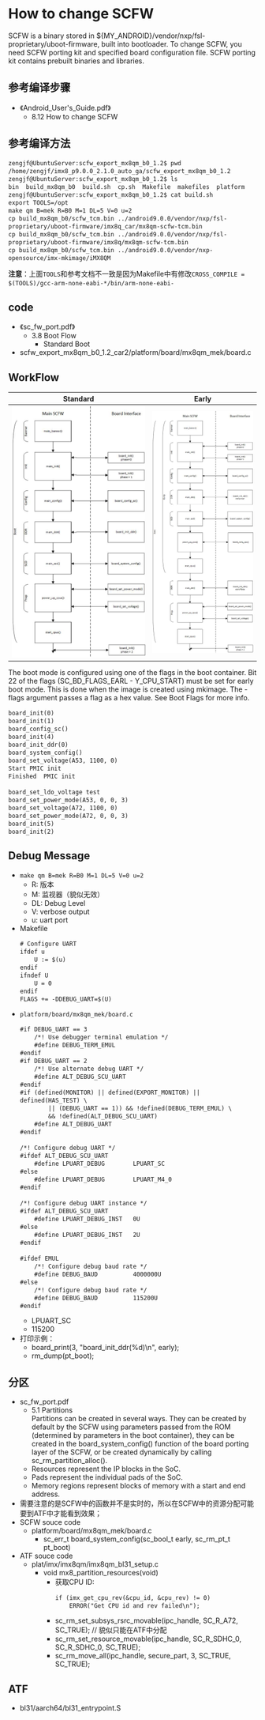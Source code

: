 # How to change SCFW

SCFW is a binary stored in ${MY_ANDROID}/vendor/nxp/fsl-proprietary/uboot-firmware, built into bootloader. To change SCFW, you need SCFW porting kit and specified board configuration file. SCFW porting kit contains prebuilt binaries and libraries.


## 参考编译步骤

* 《Android_User's_Guide.pdf》
  * 8.12 How to change SCFW


## 参考编译方法

```Console
zengjf@UbuntuServer:scfw_export_mx8qm_b0_1.2$ pwd
/home/zengjf/imx8_p9.0.0_2.1.0_auto_ga/scfw_export_mx8qm_b0_1.2
zengjf@UbuntuServer:scfw_export_mx8qm_b0_1.2$ ls
bin  build_mx8qm_b0  build.sh  cp.sh  Makefile  makefiles  platform
zengjf@UbuntuServer:scfw_export_mx8qm_b0_1.2$ cat build.sh
export TOOLS=/opt
make qm B=mek R=B0 M=1 DL=5 V=0 u=2
cp build_mx8qm_b0/scfw_tcm.bin ../android9.0.0/vendor/nxp/fsl-proprietary/uboot-firmware/imx8q_car/mx8qm-scfw-tcm.bin
cp build_mx8qm_b0/scfw_tcm.bin ../android9.0.0/vendor/nxp/fsl-proprietary/uboot-firmware/imx8q/mx8qm-scfw-tcm.bin
cp build_mx8qm_b0/scfw_tcm.bin ../android9.0.0/vendor/nxp-opensource/imx-mkimage/iMX8QM
```

**注意**：上面`TOOLS`和参考文档不一致是因为Makefile中有修改`CROSS_COMPILE = $(TOOLS)/gcc-arm-none-eabi-*/bin/arm-none-eabi-`


## code 

* 《sc_fw_port.pdf》
  * 3.8 Boot Flow
    * Standard Boot
* scfw_export_mx8qm_b0_1.2_car2/platform/board/mx8qm_mek/board.c


## WorkFlow

Standard | Early
:--:|:--:
![images/Standard_Boot_Flow.png](images/Standard_Boot_Flow.png) | ![images\Early_Boot_Flow.png](images/Early_Boot_Flow.png)

The boot mode is configured using one of the flags in the boot container. Bit 22 of the flags (SC_BD_FLAGS_EARL - Y_CPU_START) must be set for early boot mode. This is done when the image is created using mkimage. The -flags argument passes a flag as a hex value. See Boot Flags for more info.

```
board_init(0)
board_init(1)
board_config_sc()
board_init(4)
board_init_ddr(0)
board_system_config()
board_set_voltage(A53, 1100, 0)
Start PMIC init
Finished  PMIC init

board_set_ldo_voltage test
board_set_power_mode(A53, 0, 0, 3)
board_set_voltage(A72, 1100, 0)
board_set_power_mode(A72, 0, 0, 3)
board_init(5)
board_init(2)
```

## Debug Message

* `make qm B=mek R=B0 M=1 DL=5 V=0 u=2`
  * R: 版本
  * M: 监视器（貌似无效）
  * DL: Debug Level
  * V: verbose output
  * u: uart port
* Makefile
  ```
  # Configure UART
  ifdef u
      U := $(u)
  endif
  ifndef U
      U = 0
  endif
  FLAGS += -DDEBUG_UART=$(U)
  ```
* `platform/board/mx8qm_mek/board.c`
  ```
  #if DEBUG_UART == 3
      /*! Use debugger terminal emulation */
      #define DEBUG_TERM_EMUL
  #endif
  #if DEBUG_UART == 2
      /*! Use alternate debug UART */
      #define ALT_DEBUG_SCU_UART
  #endif
  #if (defined(MONITOR) || defined(EXPORT_MONITOR) || defined(HAS_TEST) \
          || (DEBUG_UART == 1)) && !defined(DEBUG_TERM_EMUL) \
          && !defined(ALT_DEBUG_SCU_UART)
      #define ALT_DEBUG_UART
  #endif
  
  /*! Configure debug UART */
  #ifdef ALT_DEBUG_SCU_UART
      #define LPUART_DEBUG        LPUART_SC
  #else
      #define LPUART_DEBUG        LPUART_M4_0
  #endif
  
  /*! Configure debug UART instance */
  #ifdef ALT_DEBUG_SCU_UART
      #define LPUART_DEBUG_INST   0U
  #else
      #define LPUART_DEBUG_INST   2U
  #endif
  
  #ifdef EMUL
      /*! Configure debug baud rate */
      #define DEBUG_BAUD          4000000U
  #else
      /*! Configure debug baud rate */
      #define DEBUG_BAUD          115200U
  #endif
  ```
  * LPUART_SC
  * 115200
* 打印示例：
  * board_print(3, "board_init_ddr(%d)\n", early);
  * rm_dump(pt_boot);


## 分区

* sc_fw_port.pdf
  * 5.1 Partitions  
    Partitions can be created in several ways. They can be created by default by the SCFW using parameters passed from the ROM (determined by parameters in the boot container), they can be created in the board_system_config() function of the board porting layer of the SCFW, or be created dynamically by calling sc_rm_partition_alloc().
  * Resources represent the IP blocks in the SoC.
  * Pads represent the individual pads of the SoC.
  * Memory regions represent blocks of memory with a start and end address.
* 需要注意的是SCFW中的函数并不是实时的，所以在SCFW中的资源分配可能要到ATF中才能看到效果；
* SCFW souce code
  * platform/board/mx8qm_mek/board.c
    * sc_err_t board_system_config(sc_bool_t early, sc_rm_pt_t pt_boot)
* ATF souce code
  * plat/imx/imx8qm/imx8qm_bl31_setup.c
    * void mx8_partition_resources(void)
      * 获取CPU ID:
        ```
        if (imx_get_cpu_rev(&cpu_id, &cpu_rev) != 0)
            ERROR("Get CPU id and rev failed\n");
        ```
      * sc_rm_set_subsys_rsrc_movable(ipc_handle, SC_R_A72, SC_TRUE);                   // 貌似只能在ATF中分配
      * sc_rm_set_resource_movable(ipc_handle, SC_R_SDHC_0, SC_R_SDHC_0, SC_TRUE);
      * sc_rm_move_all(ipc_handle, secure_part, 3, SC_TRUE, SC_TRUE);

## ATF

* bl31/aarch64/bl31_entrypoint.S
